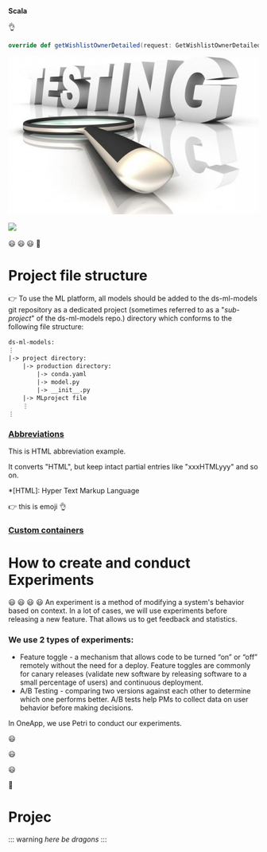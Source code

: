 

<summary><b>Scala</b></summary>

:ok_hand:

```scala
override def getWishlistOwnerDetailed(request: GetWishlistOwnerDetailedRequest)(implicit callScope: CallScope): Future[GetWishlistOwnerDetailedResponse] = ???
```

![Title](/courses/example-course/test_testing_optical_265619.jpg)

<img src="/example-course/25.jpg" name="MY.jpg">

:smiley:
:smiley:
:smiley:
🥲
# Project file structure
👉 To use the ML platform, all models should be added to the ds-ml-models git repository as a dedicated project (sometimes referred to as a "_sub-project_" of the ds-ml-models repo.) directory which conforms to the following file structure:
```
ds-ml-models:
⋮
|-> project directory:
    |-> production directory:
        |-> conda.yaml
        |-> model.py
        |-> __init__.py 
    |-> MLproject file
    ⋮
⋮
```
</details>

### [Abbreviations](https://github.com/markdown-it/markdown-it-abbr)

This is HTML abbreviation example.

It converts "HTML", but keep intact partial entries like "xxxHTMLyyy" and so on.

*[HTML]: Hyper Text Markup Language

:point_right:   this is emoji 
:ok_hand:

### [Custom containers](https://github.com/markdown-it/markdown-it-container)

# How to create and conduct Experiments
😃 😃 :smiley: :smiley:
An experiment is a method of modifying a system's behavior based on context. In a lot of cases, we will use experiments before releasing a new feature. That allows us to get feedback and statistics.

### We use 2 types of experiments:

- Feature toggle - a mechanism that allows code to be turned “on” or “off” remotely without the need for a deploy. Feature toggles are commonly for canary releases (validate new software by releasing software to a small percentage of users) and continuous deployment.
- A/B Testing - comparing two versions against each other to determine which one performs better. A/B tests help PMs to collect data on user behavior before making decisions.

In OneApp, we use Petri to conduct our experiments.

:smiley:

:smiley:

:smiley:

🥲
# Projec

::: warning
*here be dragons*
:::

